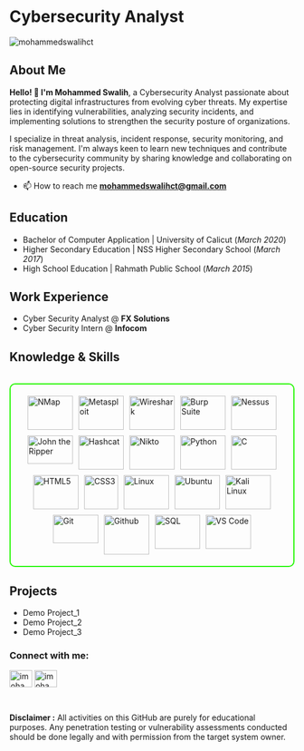# Cybersecurity Analyst

<img src="https://komarev.com/ghpvc/?username=mohammedswalihct&label=Profile%20views&color=0e75b6&style=flat" alt="mohammedswalihct" />

## About Me

**Hello! 👋 I'm Mohammed Swalih**, a Cybersecurity Analyst passionate about protecting digital infrastructures from evolving cyber threats. My expertise lies in identifying vulnerabilities, analyzing security incidents, and implementing solutions to strengthen the security posture of organizations.

I specialize in threat analysis, incident response, security monitoring, and risk management. I'm always keen to learn new techniques and contribute to the cybersecurity community by sharing knowledge and collaborating on open-source security projects.

- 📫 How to reach me **mohammedswalihct@gmail.com**

## Education
- Bachelor of Computer Application | University of Calicut (_March 2020_)
- Higher Secondary Education | NSS Higher Secondary School (_March 2017_)
- High School Education | Rahmath Public School (_March 2015_)

## Work Experience
-  Cyber Security Analyst @ **FX Solutions**
-  Cyber Security Intern @ **Infocom**

<h2 id="knowledge_skills" align=''> Knowledge & Skills </h2>
<br>
<div style="border: 2px solid #22F700; border-radius: 10px; padding: 20px; margin-bottom: 20px;">
<div align="left" style="display: flex; flex-wrap: wrap; justify-content: center; gap: 10px;">
      
<img src="https://github.com/mohammedswalihct/mohammedswalihct/blob/c44c85bf2ece10d4f57993415806482a3c3b7b40/Image/logo/NMap.png" alt="NMap" width="80" height="60" />

<img src="https://github.com/mohammedswalihct/mohammedswalihct/blob/12cdf0834d06a631e9a1118076aade30d0ffd6fa/Image/logo/Metasploit.png" alt="Metasploit" width="80" height="60"/>

<img src="https://github.com/mohammedswalihct/mohammedswalihct/blob/a1d5df2471e861be6810069bf15550bd3b2e336c/Image/logo/WireShark.png" alt="Wireshark" width="80" height="60"/>

<img src="https://github.com/mohammedswalihct/mohammedswalihct/blob/11b4950f92661590206eb828966f9db6113e7b12/Image/logo/BurpSuit.png" alt="Burp Suite" width="80" height="60"/>

<img src="https://github.com/mohammedswalihct/mohammedswalihct/blob/97a782b3d6c9a03ac7b95b9e08ae8ff111629d72/Image/logo/Nessus.png" alt="Nessus" width="80" height="60"/>

<img src="https://github.com/mohammedswalihct/mohammedswalihct/blob/a951e69bb2b7a53b529092fff037019933ea7fb8/Image/logo/JohnRipper.png" alt="John the Ripper" width="80" height="50"/>

<img src="https://github.com/mohammedswalihct/mohammedswalihct/blob/5a8b2d1cfe486263fc9141f5078234a60b61625e/Image/logo/HashCat.png" alt="Hashcat" width="80" height="60"/>

<img src="https://github.com/mohammedswalihct/mohammedswalihct/blob/1b6396497fd4d45b22301748ea5f0f7385b3c91d/Image/logo/Nikto.png" alt="Nikto" width="80" height="60"/>
      
<img src="https://github.com/mohammedswalihct/mohammedswalihct/blob/fc594c7ffd497308406d66280138b3a65f4d7ec8/Image/logo/Python.png" alt="Python" width="80" height="60"/>

<img src="https://github.com/mohammedswalihct/mohammedswalihct/blob/c44c85bf2ece10d4f57993415806482a3c3b7b40/Image/logo/C.png" alt="C" width="80" height="60"/>

<img src="https://github.com/mohammedswalihct/mohammedswalihct/blob/c44c85bf2ece10d4f57993415806482a3c3b7b40/Image/logo/HTML5.png" alt="HTML5" width="80" height="60"/>

<img src="https://github.com/mohammedswalihct/mohammedswalihct/blob/c44c85bf2ece10d4f57993415806482a3c3b7b40/Image/logo/CSS3.png" alt="CSS3" width="60" height="60"/>

<img src="https://github.com/mohammedswalihct/mohammedswalihct/blob/c44c85bf2ece10d4f57993415806482a3c3b7b40/Image/logo/Linux.png" alt="Linux" width="80" height="60"/>

<img src="https://github.com/mohammedswalihct/mohammedswalihct/blob/c44c85bf2ece10d4f57993415806482a3c3b7b40/Image/logo/Ubuntu.png" alt="Ubuntu" width="80" height="60"/>

<img src="https://github.com/mohammedswalihct/mohammedswalihct/blob/c44c85bf2ece10d4f57993415806482a3c3b7b40/Image/logo/KaliLinux.png" alt="Kali Linux" width="80" height="60"/>

<img src="https://github.com/mohammedswalihct/mohammedswalihct/blob/c44c85bf2ece10d4f57993415806482a3c3b7b40/Image/logo/Git.png" alt="Git" width="80" height="50"/>

<img src="https://github.com/mohammedswalihct/mohammedswalihct/blob/c44c85bf2ece10d4f57993415806482a3c3b7b40/Image/logo/GitHub.png" alt="Github" width="80" height="70"/>

<img src="https://github.com/mohammedswalihct/mohammedswalihct/blob/01dc2f2577860d23cbe3d88e2038ee90680725a7/Image/logo/SQL.png" alt="SQL" width="80" height="60"/>

<img src="https://github.com/mohammedswalihct/mohammedswalihct/blob/c44c85bf2ece10d4f57993415806482a3c3b7b40/Image/logo/VSCode.png" alt="VS Code" width="80" height="60"/>

</div>
</div>

## Projects
- Demo Project_1
- Demo Project_2
- Demo Project_3

<h3 align="left">Connect with me:</h3>
<p align="left">
<a href="https://linkedin.com/in/imohammedswalih" target="blank"><img align="center" src="https://raw.githubusercontent.com/rahuldkjain/github-profile-readme-generator/master/src/images/icons/Social/linked-in-alt.svg" alt="imohammedswalih" height="30" width="40" /></a>
<a href="https://twitter.com/imohammedswalih" target="blank"><img align="center" src="https://raw.githubusercontent.com/rahuldkjain/github-profile-readme-generator/master/src/images/icons/Social/twitter.svg" alt="imohammedswalih" height="30" width="40" /></a>
</p>
<br>

**Disclaimer :** All activities on this GitHub are purely for educational purposes. Any penetration testing or vulnerability assessments conducted should be done legally and with permission from the target system owner.
